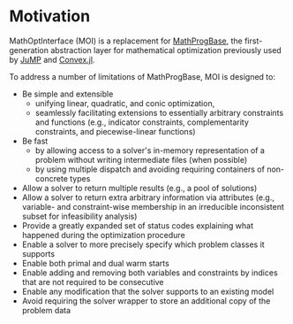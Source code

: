 # Motivation

MathOptInterface (MOI) is a replacement for
[MathProgBase](https://github.com/JuliaOpt/MathProgBase.jl),
the first-generation abstraction layer for mathematical optimization previously
used by
[JuMP](https://github.com/jump-dev/JuMP.jl) and
[Convex.jl](https://github.com/jump-dev/Convex.jl).

To address a number of limitations of MathProgBase, MOI is designed to:

- Be simple and extensible
  * unifying linear, quadratic, and conic optimization,
  * seamlessly facilitating extensions to essentially arbitrary constraints and
    functions (e.g., indicator constraints, complementarity constraints, and
    piecewise-linear functions)
- Be fast
   * by allowing access to a solver's in-memory representation of a problem
     without writing intermediate files (when possible)
   * by using multiple dispatch and avoiding requiring containers of non-concrete
     types
- Allow a solver to return multiple results (e.g., a pool of solutions)
- Allow a solver to return extra arbitrary information via attributes (e.g.,
  variable- and constraint-wise membership in an irreducible inconsistent subset
  for infeasibility analysis)
- Provide a greatly expanded set of status codes explaining what happened during
  the optimization procedure
- Enable a solver to more precisely specify which problem classes it supports
- Enable both primal and dual warm starts
- Enable adding and removing both variables and constraints by indices that are
  not required to be consecutive
- Enable any modification that the solver supports to an existing model
- Avoid requiring the solver wrapper to store an additional copy of the problem
  data
